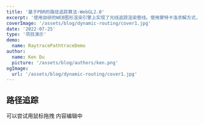 ```yaml
---
title: '基于PBR的路径追踪算法-WebGL2.0'
excerpt: '使用自研的WEB图形渲染引擎上实现了光线追踪渲染管线。使用蒙特卡洛求解方式，在Web端用WebGL2.0图形API，两个FBO复现基于PBR路径追踪算法'
coverImage: '/assets/blog/dynamic-routing/cover1.jpg'
date: '2022-07-25'
type: '项目演示'
demo:
  name: RaytracePathtraceDemo
author:
  name: Ken Du
  picture: '/assets/blog/authors/ken.png'
ogImage:
  url: '/assets/blog/dynamic-routing/cover1.jpg'
---
```




## 路径追踪
可以尝试用鼠标拖拽
内容编辑中